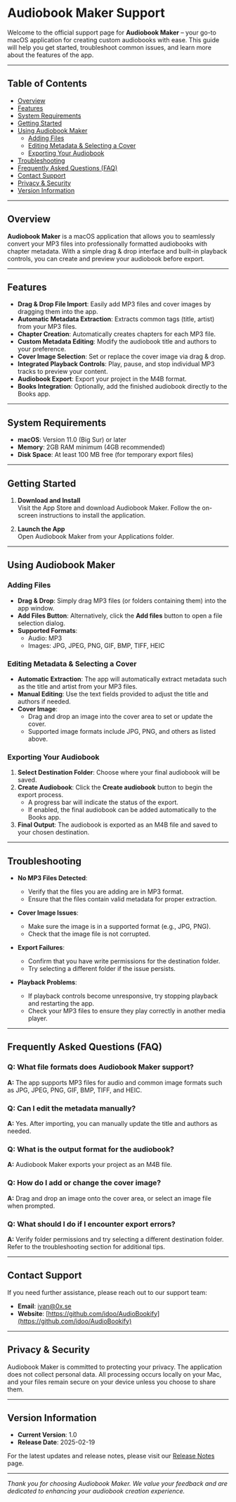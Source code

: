 # Audiobook Maker Support

Welcome to the official support page for **Audiobook Maker** – your go-to macOS application for creating custom audiobooks with ease. This guide will help you get started, troubleshoot common issues, and learn more about the features of the app.

---

## Table of Contents

- [Overview](#overview)
- [Features](#features)
- [System Requirements](#system-requirements)
- [Getting Started](#getting-started)
- [Using Audiobook Maker](#using-audiobook-maker)
  - [Adding Files](#adding-files)
  - [Editing Metadata & Selecting a Cover](#editing-metadata--selecting-a-cover)
  - [Exporting Your Audiobook](#exporting-your-audiobook)
- [Troubleshooting](#troubleshooting)
- [Frequently Asked Questions (FAQ)](#frequently-asked-questions-faq)
- [Contact Support](#contact-support)
- [Privacy & Security](#privacy--security)
- [Version Information](#version-information)

---

## Overview

**Audiobook Maker** is a macOS application that allows you to seamlessly convert your MP3 files into professionally formatted audiobooks with chapter metadata. With a simple drag & drop interface and built-in playback controls, you can create and preview your audiobook before export.

---

## Features

- **Drag & Drop File Import**: Easily add MP3 files and cover images by dragging them into the app.
- **Automatic Metadata Extraction**: Extracts common tags (title, artist) from your MP3 files.
- **Chapter Creation**: Automatically creates chapters for each MP3 file.
- **Custom Metadata Editing**: Modify the audiobook title and authors to your preference.
- **Cover Image Selection**: Set or replace the cover image via drag & drop.
- **Integrated Playback Controls**: Play, pause, and stop individual MP3 tracks to preview your content.
- **Audiobook Export**: Export your project in the M4B format.
- **Books Integration**: Optionally, add the finished audiobook directly to the Books app.

---

## System Requirements

- **macOS**: Version 11.0 (Big Sur) or later
- **Memory**: 2GB RAM minimum (4GB recommended)
- **Disk Space**: At least 100 MB free (for temporary export files)

---

## Getting Started

1. **Download and Install**  
   Visit the App Store and download Audiobook Maker. Follow the on-screen instructions to install the application.

2. **Launch the App**  
   Open Audiobook Maker from your Applications folder.

---

## Using Audiobook Maker

### Adding Files

- **Drag & Drop**: Simply drag MP3 files (or folders containing them) into the app window.
- **Add Files Button**: Alternatively, click the **Add files** button to open a file selection dialog.
- **Supported Formats**:  
  - Audio: MP3  
  - Images: JPG, JPEG, PNG, GIF, BMP, TIFF, HEIC

### Editing Metadata & Selecting a Cover

- **Automatic Extraction**: The app will automatically extract metadata such as the title and artist from your MP3 files.
- **Manual Editing**: Use the text fields provided to adjust the title and authors if needed.
- **Cover Image**:  
  - Drag and drop an image into the cover area to set or update the cover.
  - Supported image formats include JPG, PNG, and others as listed above.

### Exporting Your Audiobook

1. **Select Destination Folder**: Choose where your final audiobook will be saved.
2. **Create Audiobook**: Click the **Create audiobook** button to begin the export process.  
   - A progress bar will indicate the status of the export.
   - If enabled, the final audiobook can be added automatically to the Books app.
3. **Final Output**: The audiobook is exported as an M4B file and saved to your chosen destination.

---

## Troubleshooting

- **No MP3 Files Detected**:  
  - Verify that the files you are adding are in MP3 format.
  - Ensure that the files contain valid metadata for proper extraction.

- **Cover Image Issues**:  
  - Make sure the image is in a supported format (e.g., JPG, PNG).
  - Check that the image file is not corrupted.

- **Export Failures**:  
  - Confirm that you have write permissions for the destination folder.
  - Try selecting a different folder if the issue persists.
  
- **Playback Problems**:  
  - If playback controls become unresponsive, try stopping playback and restarting the app.
  - Check your MP3 files to ensure they play correctly in another media player.

---

## Frequently Asked Questions (FAQ)

### Q: What file formats does Audiobook Maker support?
**A:** The app supports MP3 files for audio and common image formats such as JPG, JPEG, PNG, GIF, BMP, TIFF, and HEIC.

### Q: Can I edit the metadata manually?
**A:** Yes. After importing, you can manually update the title and authors as needed.

### Q: What is the output format for the audiobook?
**A:** Audiobook Maker exports your project as an M4B file.

### Q: How do I add or change the cover image?
**A:** Drag and drop an image onto the cover area, or select an image file when prompted.

### Q: What should I do if I encounter export errors?
**A:** Verify folder permissions and try selecting a different destination folder. Refer to the troubleshooting section for additional tips.

---

## Contact Support

If you need further assistance, please reach out to our support team:

- **Email**: [ivan@0x.se](mailto:ivan@0x.se)
- **Website**: [https://github.com/idoo/AudioBookify](https://github.com/idoo/AudioBookify)

---

## Privacy & Security

Audiobook Maker is committed to protecting your privacy. The application does not collect personal data. All processing occurs locally on your Mac, and your files remain secure on your device unless you choose to share them.

---

## Version Information

- **Current Version**: 1.0
- **Release Date**: 2025-02-19

For the latest updates and release notes, please visit our [Release Notes](https://www.audiobookmaker.com/release-notes) page.

---

*Thank you for choosing Audiobook Maker. We value your feedback and are dedicated to enhancing your audiobook creation experience.*
